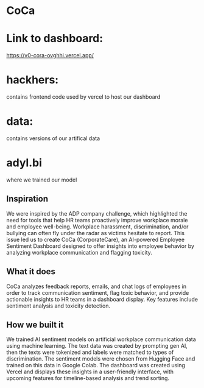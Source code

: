 # CoCa  

# Link to dashboard: 
https://v0-cora-ovghhi.vercel.app/

# hackhers: 
contains frontend code used by vercel to host our dashboard
# data: 
contains versions of our artifical data

# adyl.bi
where we trained our model

## Inspiration
We were inspired by the ADP company challenge, which highlighted the need for tools that help HR teams proactively improve workplace morale and employee well-being. Workplace harassment, discrimination, and/or bullying can often fly under the radar as victims hesitate to report. This issue led us to create CoCa (CorporateCare), an AI-powered Employee Sentiment Dashboard designed to offer insights into employee behavior by analyzing workplace communication and flagging toxicity.

## What it does
CoCa analyzes feedback reports, emails, and chat logs of employees in order to track communication sentiment, flag toxic behavior, and provide actionable insights to HR teams in a dashboard display. Key features include sentiment analysis and toxicity detection.

## How we built it
We trained AI sentiment models on artificial workplace communication data using machine learning. The text data was created by prompting gen AI, then the texts were tokenized and labels were matched to types of discrimination. The sentiment models were chosen from Hugging Face and trained on this data in Google Colab. The dashboard was created using Vercel and displays these insights in a user-friendly interface, with upcoming features for timeline-based analysis and trend sorting.

